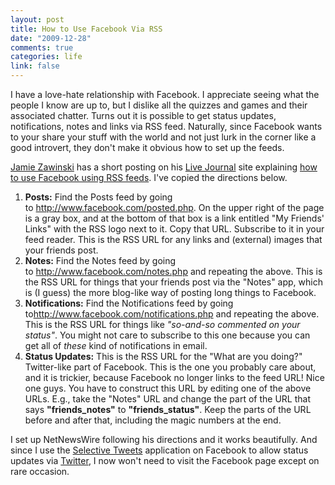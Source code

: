```yaml
--- 
layout: post
title: How to Use Facebook Via RSS
date: "2009-12-28"
comments: true
categories: life
link: false
---
```

I have a love-hate relationship with Facebook. I appreciate seeing what the people I know are up to, but I dislike all the quizzes and games and their associated chatter. Turns out it is possible to get status updates, notifications, notes and links via RSS feed. Naturally, since Facebook wants to your share your stuff with the world and not just lurk in the corner like a good introvert, they don't make it obvious how to set up the feeds.

<a title="jwz.org" href="http://www.jwz.org/" target="_blank">Jamie Zawinski</a> has a short posting on his <a title="Live Journal" href="http://www.livejournal.com/" target="_blank">Live Journal</a> site explaining <a title="How to use Facebook with a feed reader" href="http://jwz.livejournal.com/1144527.html" target="_blank">how to use Facebook using RSS feeds</a>. I've copied the directions below.
<ol>
	<li><strong>Posts:</strong> Find the Posts feed by going to <a href="http://www.facebook.com/posted.php">http://www.facebook.com/posted.php</a>. On the upper right of the page is a gray box, and at the bottom of that box is a link entitled "My Friends' Links" with the RSS logo next to it. Copy that URL. Subscribe to it in your feed reader. This is the RSS URL for any links and (external) images that your friends post.</li>
	<li><strong>Notes:</strong> Find the Notes feed by going to <a href="http://www.facebook.com/notes.php">http://www.facebook.com/notes.php</a> and repeating the above. This is the RSS URL for things that your friends post via the "Notes" app, which is (I guess) the more blog-like way of posting long things to Facebook.</li>
	<li><strong>Notifications:</strong> Find the Notifications feed by going to<a href="http://www.facebook.com/notifications.php">http://www.facebook.com/notifications.php</a> and repeating the above. This is the RSS URL for things like <em>"so-and-so commented on your status"</em>. You might not care to subscribe to this one because you can get all of <em>these</em> kind of notifications in email.</li>
	<li><strong>Status Updates:</strong> This is the RSS URL for the "What are you doing?" Twitter-like part of Facebook. This is the one you probably care about, and it is trickier, because Facebook no longer links to the feed URL! Nice one guys. You have to construct this URL by editing one of the above URLs. E.g., take the "Notes" URL and change the part of the URL that says <strong>"friends_notes"</strong> to <strong>"friends_status"</strong>. Keep the parts of the URL before and after that, including the magic numbers at the end.</li>
</ol>
I set up NetNewsWire following his directions and it works beautifully. And since I use the <a title="Selective Twitter for Facebook" href="http://www.facebook.com/selectivetwitter" target="_blank">Selective Tweets</a> application on Facebook to allow status updates via <a title="Twitter" href="http://twitter.com" target="_blank">Twitter</a>, I now won't need to visit the Facebook page except on rare occasion.
